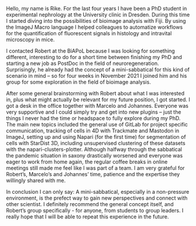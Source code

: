 Hello, my name is Rike. For the last four years I have been a PhD student in experimental nephrology at the University clinic in Dresden. During this time I started diving into the possibilities of bioimage analysis with Fiji. By using the ImageJ Macro language I helped colleagues to automatize workflows for the quantification of fluorescent signals in histology and intravital microscopy in mice.
 
I contacted Robert at the BiAPoL because I was looking for something different, interesting to do for a short time between finishing my PhD and starting a new job as PostDoc in the field of neuroregeneration. Surprisingly, he already had the concept of a mini-sabbatical for this kind of scenario in mind – so for four weeks in November 2021 I joined him and his group for some exploration in the field of bioimage analysis.
 
After some general brainstorming with Robert about what I was interested in, plus what might actually be relevant for my future position, I got started. I got a desk in the office together with Marcelo and Johannes. Everyone was very supportive and I could simply try and get into new plugins – just the things I never had the time or headspace to fully explore during my PhD. The main new topics included the general use of GitLab for project specific communication, tracking of cells in 4D with Trackmate and Mastodon in ImageJ, setting up and using Napari (for the first time) for segmentation of cells with StarDist 3D, including unsupervised clustering of these datasets with the napari-clusters-plotter. Although halfway through the sabbatical the pandemic situation in saxony drastically worsened and everyone was eager to work from home again, the regular coffee breaks in online meetings still made me feel like I was part of a team. I am very grateful for Robert’s, Marcelo’s and Johannes’ time, patience and the expertise they willingly shared with me.
 
In conclusion I can only say: A mini-sabbatical, especially in a non-pressure environment, is the prefect way to gain new perspectives and connect with other scientist. I definitely recommend the general concept itself, and Robert’s group specifically - for anyone, from students to group leaders. I really hope that I will be able to repeat this experience in the future.
